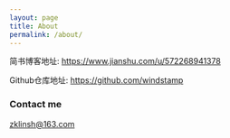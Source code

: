 ```yaml
---
layout: page
title: About
permalink: /about/
---
```


简书博客地址: https://www.jianshu.com/u/572268941378

Github仓库地址: https://github.com/windstamp

### Contact me

[zklinsh@163.com](mailto:zklinsh@163.com)
